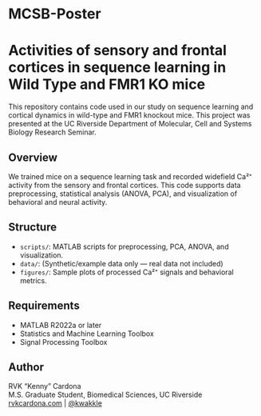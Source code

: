 # MCSB-Poster

# Activities of sensory and frontal cortices in sequence learning in Wild Type and FMR1 KO mice

This repository contains code used in our study on sequence learning and cortical dynamics in wild-type and FMR1 knockout mice. This project was presented at the UC Riverside Department of Molecular, Cell and Systems Biology Research Seminar.

## Overview

We trained mice on a sequence learning task and recorded widefield Ca²⁺ activity from the sensory and frontal cortices. This code supports data preprocessing, statistical analysis (ANOVA, PCA), and visualization of behavioral and neural activity.

## Structure

- `scripts/`: MATLAB scripts for preprocessing, PCA, ANOVA, and visualization.
- `data/`: (Synthetic/example data only — real data not included)
- `figures/`: Sample plots of processed Ca²⁺ signals and behavioral metrics.

## Requirements

- MATLAB R2022a or later
- Statistics and Machine Learning Toolbox
- Signal Processing Toolbox

## Author

RVK “Kenny” Cardona  
M.S. Graduate Student, Biomedical Sciences, UC Riverside  
[rvkcardona.com](http://rvkcardona.com) | [@kwakkle](https://github.com/kwakkle)

